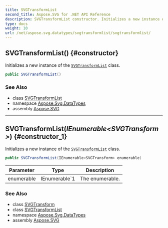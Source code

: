 ```yaml
---
title: SVGTransformList
second_title: Aspose.SVG for .NET API Reference
description: SVGTransformList constructor. Initializes a new instance of the SVGTransformList class
type: docs
weight: 10
url: /net/aspose.svg.datatypes/svgtransformlist/svgtransformlist/
---
```

## SVGTransformList() {#constructor}

Initializes a new instance of the [`SVGTransformList`](../) class.

```csharp
public SVGTransformList()
```

### See Also

* class [SVGTransformList](../)
* namespace [Aspose.Svg.DataTypes](../../../aspose.svg.datatypes/)
* assembly [Aspose.SVG](../../../)

---

## SVGTransformList(*IEnumerable&lt;SVGTransform&gt;*) {#constructor_1}

Initializes a new instance of the [`SVGTransformList`](../) class.

```csharp
public SVGTransformList(IEnumerable<SVGTransform> enumerable)
```

| Parameter | Type | Description |
| --- | --- | --- |
| enumerable | IEnumerable`1 | The enumerable. |

### See Also

* class [SVGTransform](../../svgtransform/)
* class [SVGTransformList](../)
* namespace [Aspose.Svg.DataTypes](../../../aspose.svg.datatypes/)
* assembly [Aspose.SVG](../../../)
